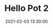 ---
title: Hello Pot 2
categories: 已接单
tag: pot
type: "pot"
layout: "pot"
date: 2021-02-03 13:30:00
pot:
  name: 重建会网
  department: 宣传与网络中心
  type: 网站设计
  id: xxxxxxxxx
  contactPerson: 黄文翀
  phone: 19883129943
  QQ: 627702281
  time: 2021/02/03
  ddl: 2021/02/14
  place: 电脑里
  requirement: 能用
  reviewPerson: 栋哥
---